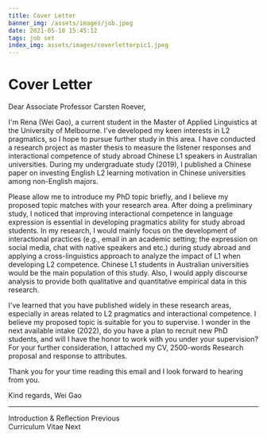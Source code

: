 ```yaml
---
title: Cover Letter
banner_img: /assets/images/job.jpeg
date: 2021-05-18 15:45:12
tags: job set 
index_img: assets/images/coverletterpic1.jpeg
---
```

# Cover Letter

Dear Associate Professor Carsten Roever,

I'm Rena (Wei Gao), a current student in the Master of Applied Linguistics at the University of Melbourne. I've developed my keen interests in L2 pragmatics, so I hope to pursue further study in this area. I have conducted a research project as master thesis to measure the listener responses and interactional competence of study abroad Chinese L1 speakers in Australian universities. During my undergraduate study (2019), I published a Chinese paper on investing English L2 learning motivation in Chinese universities among non-English majors.

Please allow me to introduce my PhD topic briefly, and I believe my proposed topic matches with your research area. After doing a preliminary study, I noticed that improving interactional competence in language expression is essential in developing pragmatics ability for study abroad students. In my research, I would mainly focus on the development of interactional practices (e.g., email in an academic setting; the expression on social media, chat with native speakers and etc.) during study abroad and applying a cross-linguistics approach to analyze the impact of L1 when developing L2 competence. Chinese L1 students in Australian universities would be the main population of this study. Also, I would apply discourse analysis to provide both qualitative and quantitative empirical data in this research.

I've learned that you have published widely in these research areas, especially in areas related to L2 pragmatics and interactional competence. I believe my proposed topic is suitable for you to supervise. I wonder in the next available intake (2022), do you have a plan to recruit new PhD students, and will I have the honor to work with you under your supervision? For your further consideration, I attached my CV, 2500-words Research proposal and response to attributes.

Thank you for your time reading this email and I look forward to hearing from you.

Kind regards,
Wei Gao

---

<div class="post-prevnext">
    <article class="post-prev col-6">
        <a href="/2021/05/17/introduction-and-reflection-on-the-job-set/" style="text-decoration: none;">
            <i class="iconfont icon-arrowleft"></i>
            <span class="hidden-mobile">Introduction & Reflection</span>
            <span class="visible-mobile">Previous</span>
        </a>
    </article>
    <article class="post-next col-6">
        <a href="/2021/05/18/cv/" style="text-decoration: none;">
            <span class="hidden-mobile">Curriculum Vitae</span>
            <span class="visible-mobile">Next</span>
            <i class="iconfont icon-arrowright"></i>
        </a>
    </article>
</div>
